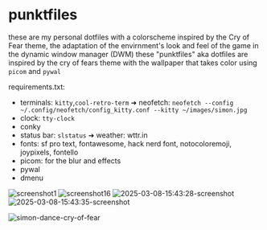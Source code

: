 # punktfiles
these are my personal dotfiles with a colorscheme inspired by the Cry of Fear theme, the adaptation of the envirnment's look and feel of the game in the dynamic window manager (DWM) these "punktfiles" aka dotfiles are inspired by the cry of fears theme with the wallpaper that takes color using `picom` and `pywal`

requirements.txt:

- terminals: `kitty`,`cool-retro-term` ➜ neofetch: `neofetch --config ~/.config/neofetch/config_kitty.conf --kitty ~/images/simon.jpg`
- clock:  `tty-clock`
- conky
- status bar: `slstatus` ➜ weather: wttr.in
- fonts: sf pro text, fontawesome, hack nerd font, notocoloremoji, joypixels, fontello
- picom: for the blur and effects
- pywal
- dmenu
  
![screenshot1](https://github.com/user-attachments/assets/f961f974-f7f0-4349-9bc6-104437cf5ea8)
![screenshot16](https://github.com/user-attachments/assets/eff2d4ce-ab37-498b-a0ab-b0c98291fe73)
![2025-03-08-15:43:28-screenshot](https://github.com/user-attachments/assets/24de1b94-dd58-402d-b3e4-db927e9159e7)
![2025-03-08-15:43:35-screenshot](https://github.com/user-attachments/assets/63eb1888-fbcf-4e4e-88e4-2ad43348e524)

  ![simon-dance-cry-of-fear](https://github.com/user-attachments/assets/40c736c8-2073-4ca3-91f4-49a608b130c0)
